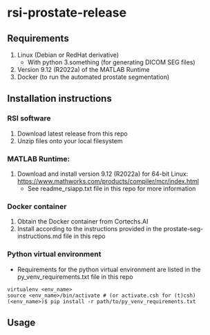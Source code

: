 # rsi-prostate-release

## Requirements
1. Linux (Debian or RedHat derivative)
   - With python 3.something (for generating DICOM SEG files)
3. Version 9.12 (R2022a) of the MATLAB Runtime
4. Docker (to run the automated prostate segmentation)

## Installation instructions
### RSI software
1. Download latest release from this repo
2. Unzip files onto your local filesystem

### MATLAB Runtime:
1. Download and install version 9.12 (R2022a) for 64-bit Linux: https://www.mathworks.com/products/compiler/mcr/index.html
   - See readme_rsiapp.txt file in this repo for more information

### Docker container
1. Obtain the Docker container from Cortechs.AI
2. Install according to the instructions provided in the prostate-seg-instructions.md file in this repo

### Python virtual environment
- Requirements for the python virtual environment are listed in the py_venv_requirements.txt file in this repo
```
virtualenv <env_name>
source <env_name>/bin/activate # (or activate.csh for (t)csh)
(<env_name>)$ pip install -r path/to/py_venv_requirements.txt
```

## Usage

